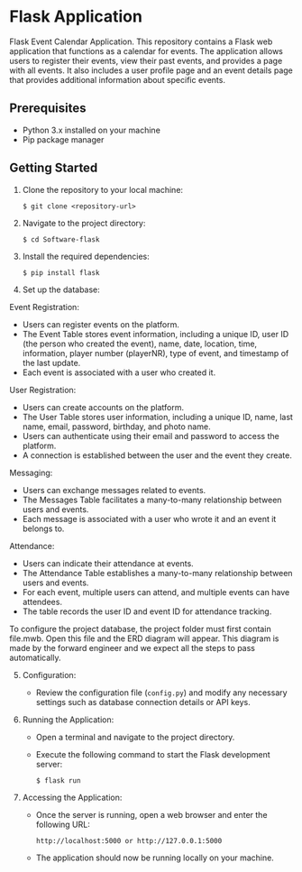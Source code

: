 
# Flask Application

Flask Event Calendar Application.
This repository contains a Flask web application that functions as a calendar for events. The application allows users to register their events, view their past events, and provides a page with all events. It also includes a user profile page and an event details page that provides additional information about specific events.

## Prerequisites

- Python 3.x installed on your machine
- Pip package manager

## Getting Started

1. Clone the repository to your local machine:

   ```shell
   $ git clone <repository-url>
   ```

2. Navigate to the project directory:

   ```shell
   $ cd Software-flask
   ```

3. Install the required dependencies:

   ```shell
   $ pip install flask
   ```

4. Set up the database:

Event Registration: 

- Users can register events on the platform. 
- The Event Table stores event information, including a unique ID, user ID (the person who created the event), name, date, location, time, information, player number      (playerNR), type of event, and timestamp of the last update.
- Each event is associated with a user who created it.

User Registration: 

- Users can create accounts on the platform. 
- The User Table stores user information, including a unique ID, name, last name, email, password, birthday, and photo name. 
- Users can authenticate using their email and password to access the platform. 
- A connection is established between the user and the event they create. 

Messaging: 
- Users can exchange messages related to events. 
- The Messages Table facilitates a many-to-many relationship between users and events.
- Each message is associated with a user who wrote it and an event it belongs to. 

Attendance: 
- Users can indicate their attendance at events. 
- The Attendance Table establishes a many-to-many relationship between users and events.
- For each event, multiple users can attend, and multiple events can have attendees. 
- The table records the user ID and event ID for attendance tracking.

To configure the project database, the project folder must first contain file.mwb. Open this file and the ERD diagram will appear. This diagram is made by the forward engineer and we expect all the steps to pass automatically.


5. Configuration:

   - Review the configuration file (`config.py`) and modify any necessary settings such as database connection details or API keys.

6. Running the Application:

   - Open a terminal and navigate to the project directory.
   - Execute the following command to start the Flask development server:

     ```shell
     $ flask run
     ```

7. Accessing the Application:

   - Once the server is running, open a web browser and enter the following URL:

     ```
     http://localhost:5000 or http://127.0.0.1:5000
     ```

   - The application should now be running locally on your machine.
